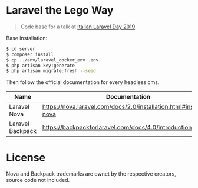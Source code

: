 # Laravel the Lego Way
> Code base for a talk at [Italian Laravel Day 2019](https://2019.laravelday.it/)

Base installation:
```sh
$ cd server
$ composer install
$ cp ../env/laravel_docker_env .env
$ php artisan key:generate
$ php artisan migrate:fresh --seed
```
Then follow the official documentation for every headless cms.

| Name | Documentation |
| ------ | ------ |
| Laravel Nova | https://nova.laravel.com/docs/2.0/installation.html#installing-nova|
| Laravel Backpack | https://backpackforlaravel.com/docs/4.0/introduction |

# License
Nova and Backpack trademarks are ownet by the respective creators, source code not included.
